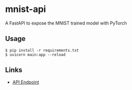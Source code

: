 # mnist-api
A FastAPI to expose the MNIST trained model with PyTorch

## Usage

```
$ pip install -r requirements.txt
$ uvicorn main:app --reload
```

## Links
- [API Endpoint](https://mnist-api-d36r.onrender.com/docs)
